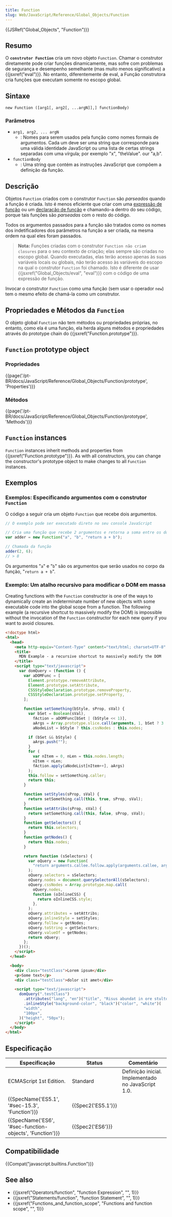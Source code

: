 ```yaml
---
title: Function
slug: Web/JavaScript/Reference/Global_Objects/Function
---
```


{{JSRef("Global_Objects", "Function")}}

## Resumo

O **`construtor Function`** cria um novo objeto `Function`. Chamar o construtor diretamente pode criar funções dinamicamente, mas sofre com problemas de segurança e desempenho semelhante (mas muito menos significativo) a {{jsxref("eval")}}. No entanto, diferentemente de eval, a Função construtora cria funções que executam somente no escopo global.

## Sintaxe

```
new Function ([arg1[, arg2[, ...argN]],] functionBody)
```

### Parâmetros

- `arg1, arg2, ... argN`
  - : Nomes para serem usados pela função como nomes formais de argumentos. Cada um deve ser uma string que corresponde para uma válida identidade JavaScript ou uma lista de certas strings separadas com uma vírgula; por exemplo "x", "theValue". our "a,b".
- `functionBody`
  - : Uma string que contém as instruções JavaScript que compõem a definição da função.

## Descrição

Objetos `Function` criados com o construtor `Function` são _parseados_ quando a função é criada. Isto é menos eficiente que criar com uma [expressão de função](/pt-BR/docs/Web/JavaScript/Reference/Operators/function) ou um [declaração de função](/pt-BR/docs/Web/JavaScript/Reference/Statements/function) e chamando-a dentro do seu código, porque tais funções são _parseadas_ com o resto do código.

Todos os argumentos passados para a função são tratados como os nomes dos indetificadores dos parâmetros na função a ser criada, na mesma ordem na qual eles foram passados.

> **Nota:** Funções criadas com o construtor `Function não criam closures` para o seu contexto de criação; elas sempre são criadas no escopo global. Quando executadas, elas terão acesso apenas às suas variáveis locais ou globais, não terão acesso às variáveis do escopo na qual o construtor `Function` foi chamado. Isto é diferente de usar {{jsxref("Global_Objects/eval", "eval")}} com o código de uma expressão de função.

Invocar o construtor `Function` como uma função (sem usar o operador `new`) tem o mesmo efeito de chamá-la como um construtor.

## Propriedades e Métodos da `Function`

O objeto global `Function` não tem métodos ou propriedades próprias, no entanto, como ela é uma função, ela herda alguns métodos e propriedades através do prototype chain do {{jsxref("Function.prototype")}}.

## `Function` prototype object

### Propriedades

{{page('/pt-BR/docs/JavaScript/Reference/Global_Objects/Function/prototype', 'Properties')}}

### Métodos

{{page('/pt-BR/docs/JavaScript/Reference/Global_Objects/Function/prototype', 'Methods')}}

## `Function` instances

`Function` instances inherit methods and properties from {{jsxref("Function.prototype")}}. As with all constructors, you can change the constructor's prototype object to make changes to all `Function` instances.

## Exemplos

### Exemplos: Especificando argumentos com o construtor `Function`

O código a seguir cria um objeto `Function` que recebe dois argumentos.

```js
// O exemplo pode ser executado direto no seu console JavaScript

// Cria uma função que recebe 2 argumentos e retorna a soma entre os dois:
var adder = new Function("a", "b", "return a + b");

// Chamada da função
adder(2, 6);
// > 8
```

Os argumentos "`a`" e "`b`" são os argumentos que serão usados no corpo da função, "`return a + b`".

### Exemplo: Um atalho recursivo para modificar o DOM em massa

Creating functions with the `Function` constructor is one of the ways to dynamically create an indeterminate number of new objects with some executable code into the global scope from a function. The following example (a recursive shortcut to massively modify the DOM) is impossible without the invocation of the `Function` constructor for each new query if you want to avoid closures.

```html
<!doctype html>
<html>
  <head>
    <meta http-equiv="Content-Type" content="text/html; charset=UTF-8" />
    <title>
      MDN Example - a recursive shortcut to massively modify the DOM
    </title>
    <script type="text/javascript">
      var domQuery = (function () {
        var aDOMFunc = [
          Element.prototype.removeAttribute,
          Element.prototype.setAttribute,
          CSSStyleDeclaration.prototype.removeProperty,
          CSSStyleDeclaration.prototype.setProperty,
        ];

        function setSomething(bStyle, sProp, sVal) {
          var bSet = Boolean(sVal),
            fAction = aDOMFunc[bSet | (bStyle << 1)],
            aArgs = Array.prototype.slice.call(arguments, 1, bSet ? 3 : 2),
            aNodeList = bStyle ? this.cssNodes : this.nodes;

          if (bSet && bStyle) {
            aArgs.push("");
          }
          for (
            var nItem = 0, nLen = this.nodes.length;
            nItem < nLen;
            fAction.apply(aNodeList[nItem++], aArgs)
          );
          this.follow = setSomething.caller;
          return this;
        }

        function setStyles(sProp, sVal) {
          return setSomething.call(this, true, sProp, sVal);
        }
        function setAttribs(sProp, sVal) {
          return setSomething.call(this, false, sProp, sVal);
        }
        function getSelectors() {
          return this.selectors;
        }
        function getNodes() {
          return this.nodes;
        }

        return function (sSelectors) {
          var oQuery = new Function(
            "return arguments.callee.follow.apply(arguments.callee, arguments);",
          );
          oQuery.selectors = sSelectors;
          oQuery.nodes = document.querySelectorAll(sSelectors);
          oQuery.cssNodes = Array.prototype.map.call(
            oQuery.nodes,
            function (oInlineCSS) {
              return oInlineCSS.style;
            },
          );
          oQuery.attributes = setAttribs;
          oQuery.inlineStyle = setStyles;
          oQuery.follow = getNodes;
          oQuery.toString = getSelectors;
          oQuery.valueOf = getNodes;
          return oQuery;
        };
      })();
    </script>
  </head>

  <body>
    <div class="testClass">Lorem ipsum</div>
    <p>Some text</p>
    <div class="testClass">dolor sit amet</div>

    <script type="text/javascript">
      domQuery(".testClass")
        .attributes("lang", "en")("title", "Risus abundat in ore stultorum")
        .inlineStyle("background-color", "black")("color", "white")(
        "width",
        "100px",
      )("height", "50px");
    </script>
  </body>
</html>
```

## Especificação

| Especificação                                            | Status             | Comentário                                         |
| -------------------------------------------------------- | ------------------ | -------------------------------------------------- |
| ECMAScript 1st Edition.                                  | Standard           | Definição inicial. Implementado no JavaScript 1.0. |
| {{SpecName('ES5.1', '#sec-15.3', 'Function')}}           | {{Spec2('ES5.1')}} |                                                    |
| {{SpecName('ES6', '#sec-function-objects', 'Function')}} | {{Spec2('ES6')}}   |                                                    |

## Compatibilidade

{{Compat("javascript.builtins.Function")}}

## See also

- {{jsxref("Operators/function", "function Expression", "", 1)}}
- {{jsxref("Statements/function", "function Statement", "", 1)}}
- {{jsxref("Functions_and_function_scope", "Functions and function scope", "", 1)}}
